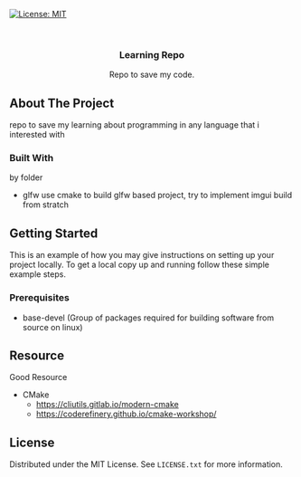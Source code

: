 <!-- Improved compatibility of back to top link: See: https://github.com/othneildrew/Best-README-Template/pull/73 -->
<a name="readme-top"></a>


<!-- PROJECT SHIELDS -->
<!--
*** I'm using markdown "reference style" links for readability.
*** Reference links are enclosed in brackets [ ] instead of parentheses ( ).
*** See the bottom of this document for the declaration of the reference variables
*** for contributors-url, forks-url, etc. This is an optional, concise syntax you may use.
*** https://www.markdownguide.org/basic-syntax/#reference-style-links
-->
[![License: MIT](https://img.shields.io/badge/License-MIT-yellow.svg)](https://opensource.org/licenses/MIT)

<!-- PROJECT LOGO -->
<br />
<div align="center">

  <h3 align="center">Learning Repo</h3>

  <p align="center">
    Repo to save my code.
  </p>
</div>


<!-- ABOUT THE PROJECT -->
## About The Project

repo to save my learning about programming in any language that i interested with



### Built With

by folder
- glfw use cmake to build glfw based project, try to implement imgui build from stratch




<!-- GETTING STARTED -->
## Getting Started

This is an example of how you may give instructions on setting up your project locally.
To get a local copy up and running follow these simple example steps.

### Prerequisites

- base-devel (Group of packages required for building software from source on linux)


## Resource

Good Resource

- CMake 
  - https://cliutils.gitlab.io/modern-cmake
  - https://coderefinery.github.io/cmake-workshop/

<!-- LICENSE -->
## License

Distributed under the MIT License. See `LICENSE.txt` for more information.




